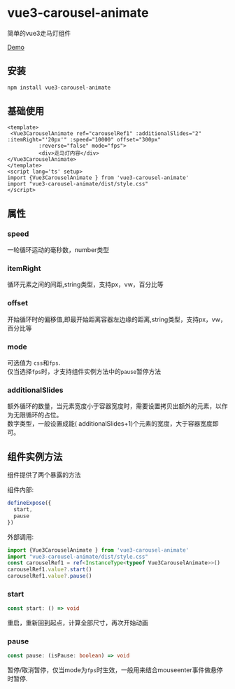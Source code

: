 # vue3-carousel-animate

简单的vue3走马灯组件

[Demo](https://yukilwc.github.io/InclusiveLibrary/Frontend/Awesome-Design/Carousel/Demo.html)

## 安装

```sh
npm install vue3-carousel-animate
```

## 基础使用

```vue
<template>
 <Vue3CarouselAnimate ref="carouselRef1" :additionalSlides="2" :itemRight="'20px'" :speed="10000" offset="300px"
          :reverse="false" mode="fps">
          <div>走马灯内容</div>
</Vue3CarouselAnimate>
</template>
<script lang='ts' setup>
import {Vue3CarouselAnimate } from 'vue3-carousel-animate'
import "vue3-carousel-animate/dist/style.css"
</script>

```

## 属性


### speed

一轮循环运动的毫秒数，number类型

### itemRight

循环元素之间的间距,string类型，支持px，vw，百分比等

### offset

开始循环时的偏移值,即最开始距离容器左边缘的距离,string类型，支持px，vw，百分比等

### mode

可选值为 `css`和`fps`.  
仅当选择`fps`时，才支持组件实例方法中的`pause`暂停方法
### additionalSlides

额外循环的数量，当元素宽度小于容器宽度时，需要设置拷贝出额外的元素，以作为无限循环的占位。  
数字类型，一般设置成能( additionalSlides+1)个元素的宽度，大于容器宽度即可。

## 组件实例方法

组件提供了两个暴露的方法

组件内部:
```ts
defineExpose({
  start,
  pause
})
```

外部调用:
```ts
import {Vue3CarouselAnimate } from 'vue3-carousel-animate' 
import "vue3-carousel-animate/dist/style.css"
const carouselRef1 = ref<InstanceType<typeof Vue3CarouselAnimate>>()
carouselRef1.value?.start()
carouselRef1.value?.pause()
```

### start

```ts
const start: () => void
```
重启，重新回到起点，计算全部尺寸，再次开始动画

### pause

```ts
const pause: (isPause: boolean) => void
```

暂停/取消暂停，仅当mode为`fps`时生效，一般用来结合mouseenter事件做悬停时暂停.